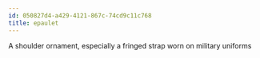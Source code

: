 ```yaml
---
id: 050827d4-a429-4121-867c-74cd9c11c768
title: epaulet
---
```


A shoulder ornament, especially a fringed strap worn on military
uniforms

